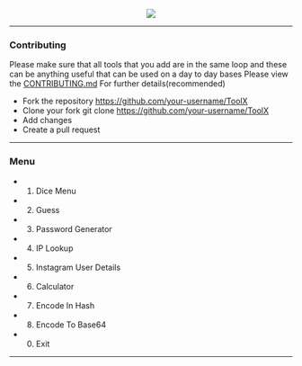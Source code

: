 <a href="https://github.com/unofficialdxnny"><p align="center">
  <img src="https://imgur.com/P7MFANM.png">
</p></a>


---------------------------

### Contributing

Please make sure that all tools that you add are in the same loop and these can be anything useful that can be used on a day to day bases 
Please view the <a href="https://github.com/unofficialdxnny/ToolX/blob/main/CONTRIBUTING.md">CONTRIBUTING.md</a> For further details(recommended)

- Fork the repository https://github.com/your-username/ToolX
- Clone your fork git clone https://github.com/your-username/ToolX
- Add changes
- Create a pull request


---------------------------



### Menu

- 1. Dice Menu                            
                       
- 2. Guess                               
                
- 3. Password Generator    
              
- 4. IP Lookup                             

- 5. Instagram User Details

- 6. Calculator

- 7. Encode In Hash

- 8. Encode To Base64

- 0. Exit


---------------------------
